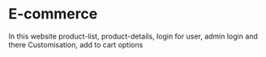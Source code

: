 # E-commerce
In this website product-list, product-details, login for user, admin login and there Customisation, add to cart options

